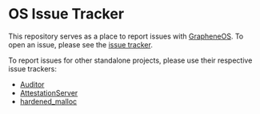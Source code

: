 # OS Issue Tracker

This repository serves as a place to report issues with [GrapheneOS](https://grapheneos.org/). To open an issue, please see the [issue
tracker](https://github.com/GrapheneOS/os-issue-tracker/issues).

To report issues for other standalone projects, please use their respective issue trackers:
- [Auditor](https://github.com/GrapheneOS/Auditor)
- [AttestationServer](https://github.com/GrapheneOS/AttestationServer)
- [hardened_malloc](https://github.com/GrapheneOS/hardened_malloc)
